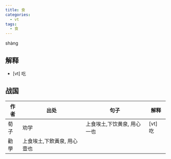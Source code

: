 ```yaml
---
title: 食
categories:
  - vt
tags:
  - 食
---
```


shàng
<!-- more -->

## 解释
* [vt] 吃

## 战国

作者|出处|句子|解释
---|---|---|---
荀子|劝学|上食埃土,下饮黄泉, 用心一也|[vt] 吃
   |勸學|上食埃土,下飲黃泉, 用心壹也|
